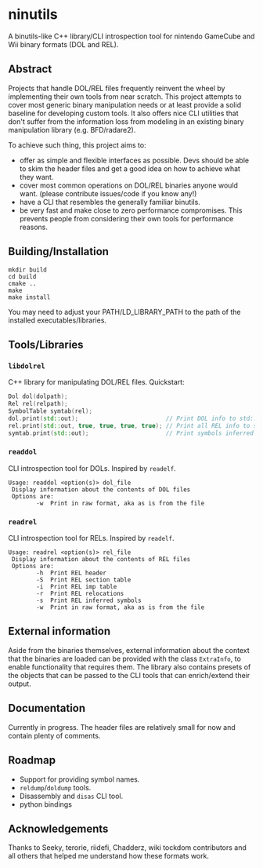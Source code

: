 # ninutils
A binutils-like C++ library/CLI introspection tool for nintendo GameCube and Wii binary formats (DOL and REL).

## Abstract
Projects that handle DOL/REL files frequently reinvent the wheel by implementing their own tools from 
near scratch. This project attempts to cover most generic binary manipulation needs or at least 
provide a solid baseline for developing custom tools.
It also offers nice CLI utilities that don't suffer from the information loss from modeling in an 
existing binary manipulation library (e.g. BFD/radare2).

To achieve such thing, this project aims to:
- offer as simple and flexible interfaces as possible. Devs should be able to skim the header files
and get a good idea on how to achieve what they want.
- cover most common operations on DOL/REL binaries anyone would want. (please contribute issues/code
 if you know any!)
- have a CLI that resembles the generally familiar binutils.
- be very fast and make close to zero performance compromises. This prevents people from considering 
their own tools for performance reasons.

## Building/Installation
```
mkdir build
cd build
cmake ..
make
make install
```
You may need to adjust your PATH/LD_LIBRARY_PATH to the path of the installed executables/libraries.

## Tools/Libraries
### `libdolrel`
C++ library for manipulating DOL/REL files. Quickstart:
```c++
Dol dol(dolpath);
Rel rel(relpath);
SymbolTable symtab(rel);
dol.print(std::out);                         // Print DOL info to std::out
rel.print(std::out, true, true, true, true); // Print all REL info to std::out
symtab.print(std::out);                      // Print symbols inferred from REL relocs to std::out
```
### `readdol`
CLI introspection tool for DOLs. Inspired by `readelf`.
```
Usage: readdol <option(s)> dol_file
 Display information about the contents of DOL files
 Options are:
        -w  Print in raw format, aka as is from the file
```
### `readrel`
CLI introspection tool for RELs. Inspired by `readelf`.
```
Usage: readrel <option(s)> rel_file
 Display information about the contents of REL files
 Options are:
        -h  Print REL header
        -S  Print REL section table
        -i  Print REL imp table
        -r  Print REL relocations
        -s  Print REL inferred symbols
        -w  Print in raw format, aka as is from the file
```
## External information
Aside from the binaries themselves, external information about the context that the binaries are loaded
can be provided with the class `ExtraInfo`, to enable functionality that requires them.
The library also contains presets of the objects that can be passed to the CLI tools that can 
enrich/extend their output.
## Documentation
Currently in progress. The header files are relatively small for now and contain plenty of comments.

## Roadmap
- Support for providing symbol names.
- `reldump`/`doldump` tools.
- Disassembly and `disas` CLI tool.
- python bindings

## Acknowledgements
Thanks to Seeky, terorie, riidefi, Chadderz, wiki tockdom contributors and all others that helped me 
understand how these formats work.